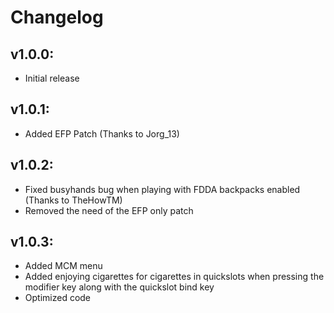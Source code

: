 # Changelog

## v1.0.0:
* Initial release

## v1.0.1:
* Added EFP Patch (Thanks to Jorg_13)

## v1.0.2:
* Fixed busyhands bug when playing with FDDA backpacks enabled (Thanks to TheHowTM)
* Removed the need of the EFP only patch

## v1.0.3:
* Added MCM menu
* Added enjoying cigarettes for cigarettes in quickslots when pressing the modifier key along with the quickslot bind key
* Optimized code 
